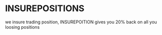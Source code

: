 # INSUREPOSITIONS
we insure trading position, INSUREPOITION gives you 20% back on all you loosing positions
